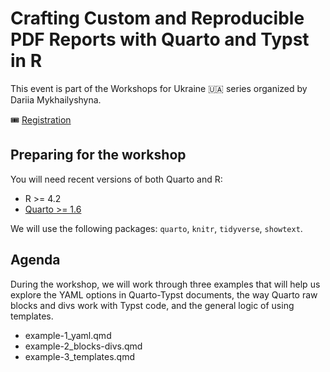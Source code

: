 # Crafting Custom and Reproducible PDF Reports with Quarto and Typst in R

This event is part of the Workshops for Ukraine 🇺🇦 series organized by Dariia Mykhailyshyna. 

🎟️ [Registration](https://sites.google.com/view/dariia-mykhailyshyna/main/r-workshops-for-ukraine)

## Preparing for the workshop

You will need recent versions of both Quarto and R: 

- R >= 4.2
- [Quarto >= 1.6](https://quarto.org/docs/get-started/)

We will use the following packages: `quarto`, `knitr`, `tidyverse`, `showtext`.

## Agenda

During the workshop, we will work through three examples that will help us explore the YAML options in Quarto-Typst documents, the way Quarto raw blocks and divs work with Typst code, and the general logic of using templates.

- example-1_yaml.qmd
- example-2_blocks-divs.qmd
- example-3_templates.qmd


